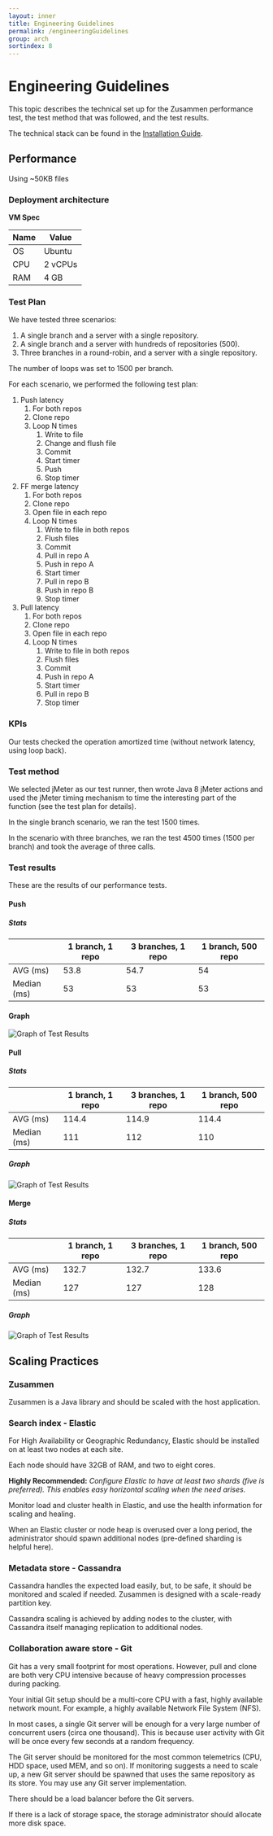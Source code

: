 ```yaml
---
layout: inner
title: Engineering Guidelines
permalink: /engineeringGuidelines
group: arch
sortindex: 8
---
```

# Engineering Guidelines

This topic describes the technical set up for the Zusammen performance test, the test method that was followed, and the test results. 

The technical stack can be found in the [Installation Guide](installation).

## Performance

Using ~50KB files

### Deployment architecture

**VM Spec**

| Name  | Value     |
| ----- | --------- |
| OS    | Ubuntu    |
| CPU   | 2 vCPUs   |
| RAM   | 4 GB      |


### Test Plan

We have tested three scenarios:
1. A single branch and a server with a single repository.
2. A single branch and a server with hundreds of repositories (500).
3. Three branches in a round-robin, and a server with a single repository.

The number of loops was set to 1500 per branch.

For each scenario, we performed the following test plan:

1. Push latency
    1. For both repos
    2. Clone repo
    3. Loop N times 
        1. Write to file 
        2. Change and flush file
        3. Commit
        4. Start timer
        5. Push
        6. Stop timer    
2. FF merge latency
    1. For both repos
    2. Clone repo
    3. Open file in each repo
    4. Loop N times 
        1. Write to file in both repos
        2. Flush files
        3. Commit
        4. Pull in repo A
        5. Push in repo A
        6. Start timer
        7. Pull in repo B
        8. Push in repo B
        9. Stop timer    
3. Pull latency
    1. For both repos
    2. Clone repo
    3. Open file in each repo
    4. Loop N times
        1. Write to file in both repos
        2. Flush files
        3. Commit
        4. Push in repo A
        5. Start timer
        6. Pull in repo B
        7. Stop timer
    

### KPIs

Our tests checked the operation amortized time (without network latency, using loop back).

### Test method

We selected jMeter as our test runner, then wrote Java 8 jMeter actions and used the jMeter timing mechanism to time the interesting part of the
function (see the test plan for details).

In the single branch scenario, we ran the test 1500 times. 

In the scenario with three branches, we ran the test 4500 times (1500 per branch) and took the average of three calls.

### Test results

These are the results of our performance tests.

#### Push

##### Stats

|             |1 branch, 1 repo | 3 branches, 1 repo | 1 branch, 500 repo |
|-------------|-----------------|--------------------|--------------------|
| AVG (ms)    | 53.8            | 54.7               | 54                 |
| Median (ms) | 53              | 53                 | 53                 |
  
#### Graph
 
![Graph of Test Results](images/test_1.png)
 
#### Pull
 
##### Stats
 
|             |1 branch, 1 repo | 3 branches, 1 repo | 1 branch, 500 repo |
|-------------|-----------------|--------------------|--------------------|
| AVG (ms)    | 114.4           | 114.9              | 114.4              |
| Median (ms) | 111             | 112                | 110                |

##### Graph

![Graph of Test Results](images/test_2.png)

#### Merge

##### Stats
 
|             |1 branch, 1 repo | 3 branches, 1 repo | 1 branch, 500 repo |
|-------------|-----------------|--------------------|--------------------|
| AVG (ms)    | 132.7           | 132.7              | 133.6              |
| Median (ms) | 127             | 127                | 128                |

##### Graph

![Graph of Test Results](images/test_3.png)

## Scaling Practices

### Zusammen

Zusammen is a Java library and should be scaled with the host application. 

### Search index - Elastic

For High Availability or Geographic Redundancy, Elastic should be installed on at least two nodes at each site.  

Each node should have 32GB of RAM, and two to eight cores. 

**Highly Recommended:** _Configure Elastic to have at least two shards (five is preferred). This enables easy horizontal scaling when the need arises._

Monitor load and cluster health in Elastic, and use the health information for scaling and healing.

When an Elastic cluster or node heap is overused over a long period, the administrator should spawn additional nodes (pre-defined sharding is helpful here). 

### Metadata store - Cassandra

Cassandra handles the expected load easily, but, to be safe, it should be monitored and scaled if needed. Zusammen is designed with a scale-ready partition key.

Cassandra scaling is achieved by adding nodes to the cluster, with Cassandra itself managing replication to additional nodes.

### Collaboration aware store - Git

Git has a very small footprint for most operations. However, pull and clone are both very CPU intensive because of heavy compression processes during packing. 

Your initial Git setup should be a multi-core CPU with a fast, highly available network mount. For example, a highly available Network File System (NFS). 

In most cases, a single Git server will be enough for a very large number of concurrent users (circa one thousand). This is because user activity with Git will be once every few seconds at a random frequency.
 
The Git server should be monitored for the most common telemetrics (CPU, HDD space, used MEM, and so on). If monitoring suggests a need to scale up, a new Git server should be spawned that uses the same repository as its store. 
You may use any Git server implementation. 

There should be a load balancer before the Git servers. 

If there is a lack of storage space, the storage administrator should allocate more disk space.  

